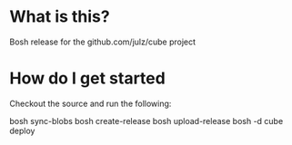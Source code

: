 # What is this?

Bosh release for the github.com/julz/cube project

# How do I get started

Checkout the source and run the following:

bosh sync-blobs
bosh create-release
bosh upload-release
bosh -d cube deploy
